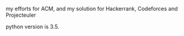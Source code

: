 my efforts for ACM, and my solution for Hackerrank, Codeforces and Projecteuler

python version is 3.5.
